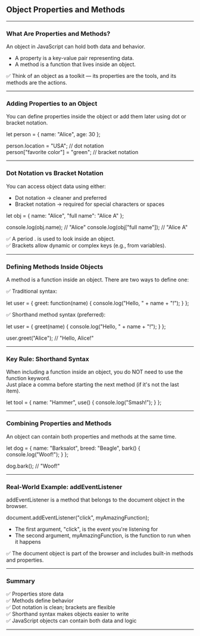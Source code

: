 ## Object Properties and Methods

---

### What Are Properties and Methods?

An <span class="emphasis">object</span> in JavaScript can hold both data and behavior.

- A <span class="emphasis">property</span> is a key-value pair representing data.  
- A <span class="emphasis">method</span> is a function that lives inside an object.

✅ Think of an object as a toolkit — its <span class="secondEmphasis">properties</span> are the tools, and its <span class="secondEmphasis">methods</span> are the actions.

---

### Adding Properties to an Object

You can define properties inside the object or add them later using dot or bracket notation.

let person = {
  name: "Alice",
  age: 30
};

person.location = "USA";             // dot notation  
person["favorite color"] = "green";  // bracket notation

---

### Dot Notation vs Bracket Notation

You can access object data using either:

- <span class="emphasis">Dot notation</span> → cleaner and preferred  
- <span class="emphasis">Bracket notation</span> → required for special characters or spaces

let obj = {
  name: "Alice",
  "full name": "Alice A"
};

console.log(obj.name);         // "Alice"
console.log(obj["full name"]); // "Alice A"

✅ A period <span class="codeSnip">.</span> is used to look inside an object.  
✅ Brackets allow dynamic or complex keys (e.g., from variables).

---

### Defining Methods Inside Objects

A method is a function inside an object. There are two ways to define one:

✅ Traditional syntax:

let user = {
  greet: function(name) {
    console.log("Hello, " + name + "!");
  }
};

✅ Shorthand method syntax (preferred):

let user = {
  greet(name) {
    console.log("Hello, " + name + "!");
  }
};

user.greet("Alice"); // "Hello, Alice!"

---

### Key Rule: Shorthand Syntax

When including a function inside an object, you do NOT need to use the <span class="codeSnip">function</span> keyword.  
Just place a comma before starting the next method (if it's not the last item).

let tool = {
  name: "Hammer",
  use() {
    console.log("Smash!");
  }
};

---

### Combining Properties and Methods

An object can contain both properties and methods at the same time.

let dog = {
  name: "Barksalot",
  breed: "Beagle",
  bark() {
    console.log("Woof!");
  }
};

dog.bark(); // "Woof!"

---

### Real-World Example: addEventListener

<span class="codeSnip">addEventListener</span> is a method that belongs to the <span class="emphasis">document</span> object in the browser.

document.addEventListener("click", myAmazingFunction);

- The first argument, <span class="codeSnip">"click"</span>, is the event you're listening for  
- The second argument, <span class="codeSnip">myAmazingFunction</span>, is the function to run when it happens

✅ The document object is part of the browser and includes built-in methods and properties.

---

### Summary

✅ Properties store data  
✅ Methods define behavior  
✅ Dot notation is clean; brackets are flexible  
✅ Shorthand syntax makes objects easier to write  
✅ JavaScript objects can contain both data and logic

---
